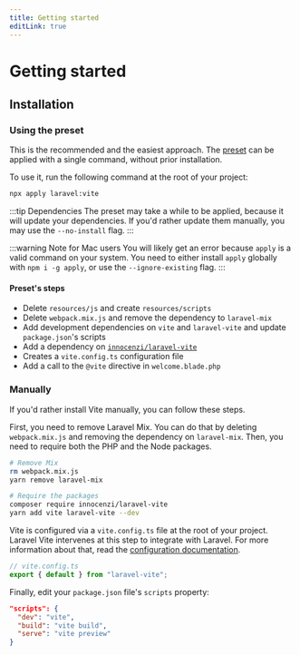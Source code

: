 ```yaml
---
title: Getting started
editLink: true
---
```


# Getting started

## Installation

### Using the preset

This is the recommended and the easiest approach. The [preset](https://github.com/laravel-presets/vite) can be applied with a single command, without prior installation.

To use it, run the following command at the root of your project:

```bash
npx apply laravel:vite
```

:::tip Dependencies
The preset may take a while to be applied, because it will update your dependencies. If you'd rather update them manually, you may use the `--no-install` flag.
:::

:::warning Note for Mac users
You will likely get an error because `apply` is a valid command on your system. You need to either install `apply` globally with `npm i -g apply`, or use the `--ignore-existing` flag.
:::

#### Preset's steps

- Delete `resources/js` and create `resources/scripts`
- Delete `webpack.mix.js` and remove the dependency to `laravel-mix`
- Add development dependencies on `vite` and `laravel-vite` and update `package.json`'s scripts
- Add a dependency on [`innocenzi/laravel-vite`](https://github.com/innocenzi/laravel-vite)
- Creates a `vite.config.ts` configuration file
- Add a call to the `@vite` directive in `welcome.blade.php`

### Manually

If you'd rather install Vite manually, you can follow these steps.

First, you need to remove Laravel Mix. You can do that by deleting `webpack.mix.js` and removing the dependency on `laravel-mix`. Then, you need to require both the PHP and the Node packages.

```bash
# Remove Mix
rm webpack.mix.js
yarn remove laravel-mix

# Require the packages
composer require innocenzi/laravel-vite
yarn add vite laravel-vite --dev
```

Vite is configured via a `vite.config.ts` file at the root of your project. Laravel Vite intervenes at this step to integrate with Laravel. For more information about that, read the [configuration documentation](/guide/configuration).

```ts
// vite.config.ts
export { default } from "laravel-vite";
```

Finally, edit your `package.json` file's `scripts` property:

```json
"scripts": {
  "dev": "vite",
  "build": "vite build",
  "serve": "vite preview"
}
```
